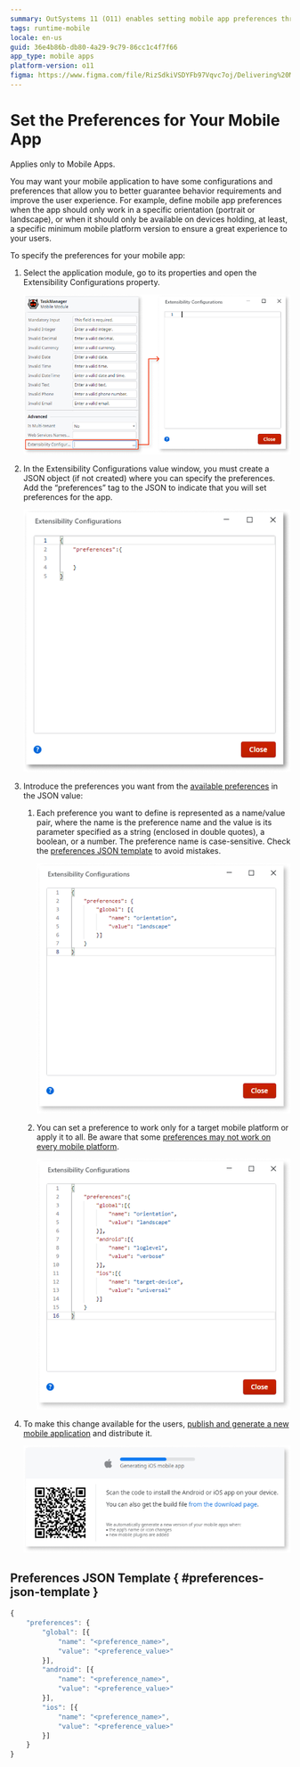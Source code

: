 ```yaml
---
summary: OutSystems 11 (O11) enables setting mobile app preferences through JSON in the Extensibility Configurations property.
tags: runtime-mobile
locale: en-us
guid: 36e4b86b-db80-4a29-9c79-86cc1c4f7f66
app_type: mobile apps
platform-version: o11
figma: https://www.figma.com/file/RizSdkiVSDYFb97Vqvc7oj/Delivering%20Mobile%20Apps?node-id=307:214
---
```


# Set the Preferences for Your Mobile App

<div class="info" markdown="1">

Applies only to Mobile Apps.

</div>

You may want your mobile application to have some configurations and preferences that allow you to better guarantee behavior requirements and improve the user experience. For example, define mobile app preferences when the app should only work in a specific orientation (portrait or landscape), or when it should only be available on devices holding, at least, a specific minimum mobile platform version to ensure a great experience to your users.

To specify the preferences for your mobile app:

1. Select the application module, go to its properties and open the Extensibility Configurations property. 

    ![Screenshot of the Extensibility Configurations property in a mobile application module](images/extensibility-configurations-ss.png "Extensibility Configurations Property")

2. In the Extensibility Configurations value window, you must create a JSON object (if not created) where you can specify the preferences. Add the “preferences” tag to the JSON to indicate that you will set preferences for the app.

    ![Screenshot showing the JSON editor within Extensibility Configurations for setting mobile app preferences](images/extensibility-preferences-ss.png "Extensibility Configurations JSON Editor")

3. Introduce the preferences you want from the [available preferences](https://cordova.apache.org/docs/en/latest/config_ref/#preference) in the JSON value: 

    1. Each preference you want to define is represented as a name/value pair, where the name is the preference name and the value is its parameter specified as a string (enclosed in double quotes), a boolean, or a number. The preference name is case-sensitive. Check the [preferences JSON template](#preferences-json-template) to avoid mistakes. 

        ![Screenshot of global preferences specified in JSON format for a mobile app](images/extensibility-preferences-global-ss.png "Global Preferences JSON Example")

    2. You can set a preference to work only for a target mobile platform or apply it to all. Be aware that some [preferences may not work on every mobile platform](https://cordova.apache.org/docs/en/latest/config_ref/#preference). 

        ![Screenshot illustrating how to set platform-specific preferences in JSON for Android and iOS](images/extensibility-preferences-global-android-ios-ss.png "Platform-Specific Preferences JSON Example")

4. To make this change available for the users, [publish and generate a new mobile application](<../generate-distribute-mobile-app/intro.md>) and distribute it. 

    ![Screenshot of the process to publish and generate a new version of a mobile application](images/generate-mobile-app-ss.png "Publish and Generate Mobile App")

## Preferences JSON Template { #preferences-json-template }

```javascript    
{
    "preferences": {
        "global": [{
            "name": "<preference_name>",
            "value": "<preference_value>"
        }],
        "android": [{
            "name": "<preference_name>",
            "value": "<preference_value>"
        }],
        "ios": [{
            "name": "<preference_name>",
            "value": "<preference_value>"
        }]
    }
}
```
